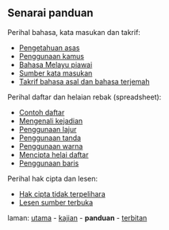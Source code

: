 ---
---

## Senarai panduan

Perihal bahasa, kata masukan dan takrif:

* [Pengetahuan asas][201]
* [Penggunaan kamus][202]
* [Bahasa Melayu piawai][203]
* [Sumber kata masukan][204]
* [Takrif bahasa asal dan bahasa terjemah][205]

Perihal daftar dan helaian rebak (spreadsheet):

* [Contoh daftar][211]
* [Mengenali kejadian][212]
* [Penggunaan lajur][213]
* [Penggunaan tanda][214]
* [Penggunaan warna][215]
* [Mencipta helai daftar][216]
* [Penggunaan baris][217]

Perihal hak cipta dan lesen:

* [Hak cipta tidak terpelihara][221]
* [Lesen sumber terbuka][222]

laman: [utama][0] - [kajian][1] - **panduan** - [terbitan][3]

  [0]: ../index.md
  [1]: ../kajian/index.md
  [3]: ../terbitan/index.md
  [201]: asas.md
  [202]: kamus.md
  [203]: piawai.md
  [204]: sumber.md
  [205]: takrif.md
  [211]: contoh.md
  [212]: kejadian.md
  [213]: lajur.md
  [214]: tanda.md
  [215]: warna.md
  [216]: helai.md
  [217]: baris.md
  [221]: hak-cipta.md
  [222]: lesen.md

